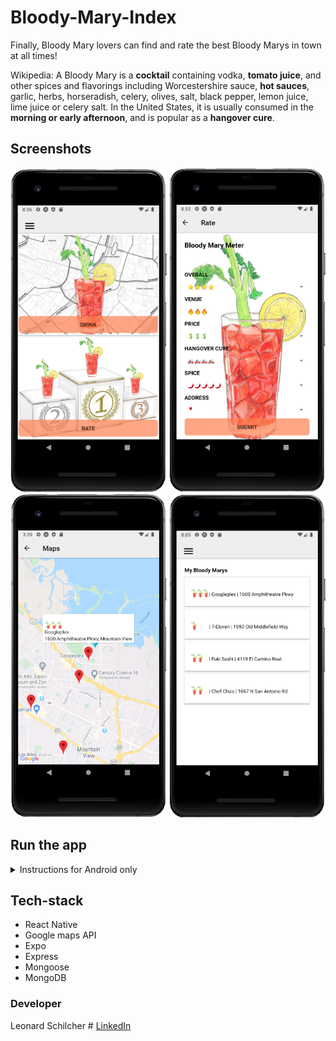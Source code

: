 # Bloody-Mary-Index

Finally, Bloody Mary lovers can find and rate the best Bloody Marys in town at all times!

Wikipedia: A Bloody Mary is a **cocktail** containing vodka, **tomato juice**, and other spices and flavorings including Worcestershire sauce, **hot sauces**, garlic, herbs, horseradish, celery, olives, salt, black pepper, lemon juice, lime juice or celery salt. In the United States, it is usually consumed in the **morning or early afternoon**, and is popular as a **hangover cure**.

## Screenshots
<div align='center'>
  <img src="assets/home.png" alt="user login" width="250" height="517">
  <img src="assets/BmRatingPage.png" alt="user event list" width="250">
</div>

<div align='center'>
  <img src="assets/BmMap.png" alt="user event confirmed" width="250">
  <img src="assets/personalBmPage.png" alt="user event confirmed" width="250">
</div>

## Run the app
<details>
<summary>Instructions for Android only</summary>

- **1. Fork and clone the repository.**
- **2. Run "npm install" from the project folder (root)**
   You can follow this tutorial if you haven't done this before: https://developers.google.com/maps/documentation/javascript/get-api-key
   Once you have the key, you can find the app.json file and paste it into the "apiKey" property of the android object.
- **3. Get an API key for Google maps**
   You can follow this tutorial if you haven't done this before: https://developers.google.com/maps/documentation/javascript/get-api-key
   Once you have the key, you can find the app.json file and paste it into the "apiKey" property of the android object.
- **6. Run "nodemon" in /server.**
- **7. Run "npm start" in project folder (root).**
</details>

## Tech-stack
* React Native
* Google maps API
* Expo
* Express
* Mongoose
* MongoDB

### Developer
Leonard Schilcher # [LinkedIn](https://www.linkedin.com/in/leonard-schilcher/)
